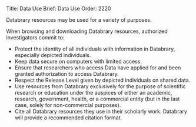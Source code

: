 Title: Data Use
Brief: Data Use
Order: 2220

Databrary resources may be used for a variety of purposes.

When browsing and downloading Databrary resources, authorized investigators commit to:

- Protect the identity of all individuals with information in Databrary, especially depicted individuals.
- Keep data secure on computers with limited access.
- Ensure that researchers who access Data have applied for and been granted authorization to access Databrary.
- Respect the Release Level given by depicted individuals on shared data.
- Use resources from Databrary exclusively for the purpose of scientific research or education under the auspices of either an academic, research, government, health, or a commercial entity (but in the last case, solely for non-commercial purposes).
- Cite all Databrary resources they use in their scholarly work.
Databrary will provide a recommended citation format.

